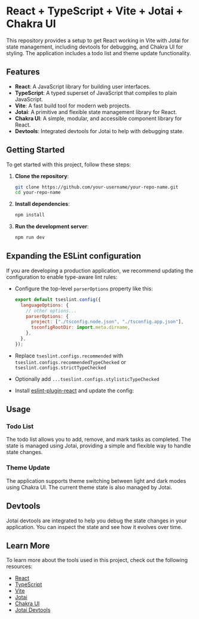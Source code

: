# React + TypeScript + Vite + Jotai + Chakra UI

This repository provides a setup to get React working in Vite with Jotai for state management, including devtools for debugging, and Chakra UI for styling. The application includes a todo list and theme update functionality.

## Features

- **React**: A JavaScript library for building user interfaces.
- **TypeScript**: A typed superset of JavaScript that compiles to plain JavaScript.
- **Vite**: A fast build tool for modern web projects.
- **Jotai**: A primitive and flexible state management library for React.
- **Chakra UI**: A simple, modular, and accessible component library for React.
- **Devtools**: Integrated devtools for Jotai to help with debugging state.

## Getting Started

To get started with this project, follow these steps:

1. **Clone the repository**:

   ```sh
   git clone https://github.com/your-username/your-repo-name.git
   cd your-repo-name
   ```

2. **Install dependencies**:

   ```sh
   npm install
   ```

3. **Run the development server**:
   ```sh
   npm run dev
   ```

## Expanding the ESLint configuration

If you are developing a production application, we recommend updating the configuration to enable type-aware lint rules:

- Configure the top-level `parserOptions` property like this:

  ```js
  export default tseslint.config({
    languageOptions: {
      // other options...
      parserOptions: {
        project: ["./tsconfig.node.json", "./tsconfig.app.json"],
        tsconfigRootDir: import.meta.dirname,
      },
    },
  });
  ```

- Replace `tseslint.configs.recommended` with `tseslint.configs.recommendedTypeChecked` or `tseslint.configs.strictTypeChecked`
- Optionally add `...tseslint.configs.stylisticTypeChecked`
- Install [eslint-plugin-react](https://github.com/jsx-eslint/eslint-plugin-react) and update the config:

## Usage

### Todo List

The todo list allows you to add, remove, and mark tasks as completed. The state is managed using Jotai, providing a simple and flexible way to handle state changes.

### Theme Update

The application supports theme switching between light and dark modes using Chakra UI. The current theme state is also managed by Jotai.

## Devtools

Jotai devtools are integrated to help you debug the state changes in your application. You can inspect the state and see how it evolves over time.

## Learn More

To learn more about the tools used in this project, check out the following resources:

- [React](https://reactjs.org/)
- [TypeScript](https://www.typescriptlang.org/)
- [Vite](https://vitejs.dev/)
- [Jotai](https://jotai.org/)
- [Chakra UI](https://chakra-ui.com/)
- [Jotai Devtools](https://github.com/pmndrs/jotai/tree/main/devtools)
